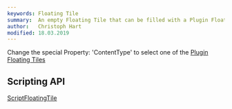 ```yaml
---
keywords: Floating Tile
summary:  An empty Floating Tile that can be filled with a Plugin Floating Tile element.  
author:   Christoph Hart
modified: 18.03.2019
---
```

Change the special Property: 'ContentType' to select one of the [Plugin Floating Tiles](/ui-components/floating-tiles/plugin)





## Scripting API
[ScriptFloatingTile](/scripting/scripting-api/scriptfloatingtile)